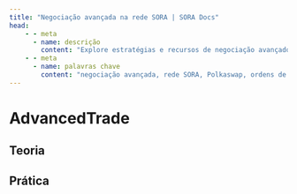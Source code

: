 ```yaml
---
title: "Negociação avançada na rede SORA | SORA Docs"
head:
    - - meta
      - name: descrição
        content: "Explore estratégias e recursos de negociação avançados na bolsa descentralizada Polkaswap da rede SORA. Aprenda sobre ordens de limite, ordens de stop-loss e outras funcionalidades de negociação avançadas que permitem otimizar suas atividades de negociação e aproveitar as oportunidades de mercado dentro do ecossistema SORA."
    - - meta
      - name: palavras chave
        content: "negociação avançada, rede SORA, Polkaswap, ordens de limite, ordens de stop-loss, funcionalidades de negociação"
---
```


# AdvancedTrade

## Teoria

<!-- @include: /snippets/advanced-trading-theory.md -->

## Prática

<!-- @include: /snippets/advanced-trading-polkaswap.md -->
